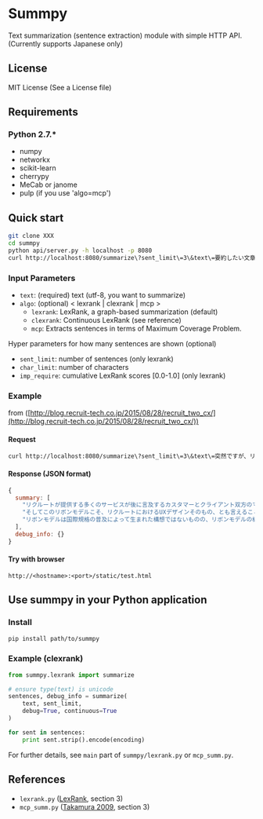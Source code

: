 # Summpy

Text summarization (sentence extraction) module with simple HTTP API.
(Currently supports Japanese only)

## License

MIT License (See a License file)

## Requirements 

### Python 2.7.*

+ numpy
+ networkx
+ scikit-learn
+ cherrypy
+ MeCab or janome
+ pulp (if you use 'algo=mcp')

## Quick start

```sh
git clone XXX
cd summpy
python api/server.py -h localhost -p 8080
curl http://localhost:8080/summarize\?sent_limit\=3\&text\=要約したい文章を入力。
```

### Input Parameters

- `text`: (required) text (utf-8, you want to summarize) 
- `algo`: (optional) < lexrank | clexrank | mcp >
  + `lexrank`: LexRank, a graph-based summarization (default)
  + `clexrank`: Continuous LexRank (see reference)
  + `mcp`: Extracts sentences in terms of Maximum Coverage Problem.

Hyper parameters for how many sentences are shown (optional) 

- `sent_limit`: number of sentences (only lexrank)
- `char_limit`: number of characters
- `imp_require`: cumulative LexRank scores \[0.0-1.0\] (only lexrank)

### Example

from ([http://blog.recruit-tech.co.jp/2015/08/28/recruit_two_cx/](http://blog.recruit-tech.co.jp/2015/08/28/recruit_two_cx/))

#### Request

```sh
curl http://localhost:8080/summarize\?sent_limit\=3\&text\=突然ですが、リクルートのリボンモデルを耳にしたことはあるでしょうか？リボンモデルは2003年頃に当時は情報誌やフリーペーパーを主体としたメディアやビジネスを構築・実現するための基本構想として誕生し、ネットモデルへのトランスフォメーションを通じてその後、リクルート内で広まっていきました。リクルートが提供する多くのサービスが後に言及するカスタマーとクライアント双方のマッチングを実現するサービスと称される背景にはこのリボンモデルがあります。リボンモデルはいまでは社内における共通言語として浸透し、語られています。故に、これからも当ブログでは何度もこのリボンモデルが登場すると思います。リボンモデルは、部署や専門領域が異なるも、論点を明確に示す、いわばコンパスのような役割を果たします。例えば、集客を基軸とした施策立案や検討を目的とした議論の際はカスタマーの裾の部分。コンバージョンなど意思決定に関わる施策検討に関する議論の場合はリボンの結びの部分、というように全体の縮図から対象の領域を特定することでマクロな観点での分析や影響因子を推測することが可能になります。リクルートテクノロジーズではUX（ユーザエクスペリエンス）の観点から、このリボン構造を踏まえたマッチングを基軸としたUXデザインを支援・遂行しています。そしてこのリボンモデルこそ、リクルートにおけるUXデザインそのもの、とも言えることができます。UXデザインはその背景思想となる人間中心設計（ユーザー中心設計）の国際規格で1999年に発行されたISO13407をきっかけに、日本では2003年頃より普及し始めました。リボンモデル構想が生まれた年と偶然一致します。2010年にはその規格が改訂され、国際規格としてUXが定義されました。その定義によれば、「ユーザエクスペリエンスには、使用前、使用中、使用後に生じるユーザの感情、信念、嗜好、知覚、生理学的・心理学的な反応、行動や達成の全てを含む」と記載されています。リボンモデルは国際規格の普及によって生まれた構想ではないものの、リボンモデルの構造はカスタマーとクライアントの体験設計基盤とも捉えることができ、UXデザインの普及・浸透と足並を揃えるかのように組織内に醸成されていきました。リボンモデルが目指すCX思想は大きく分けて2つあります。1.CustomerExperience:カスタマーエクスペリエンスの向上（アクション創出の最大化）2.ClientExperience:クライアントエクスペリエンスの向上（期待価値の最大化）双方のUX、リクルートでは双方のCX（カスタマー＆クライアントエクスペリエンス）を配慮したサービスデザインが求められます。このように、リボンモデルは両者の視点を交えて両者をつなぐためのUXデザインフレームワークとも捉えることができます。例えば当方が関わっているサービスにおいては以下のように体験を前述の定義に従って分解することができます。また、KPIも分解された各アクションごとに設計・設計し、モニタリングする仕組みを構築しています。本来、UXが指し示す「U」はカスタマーのみに限定されず、サービスを構成する様々なステークホルダーをも対象としたトータルデザインが求められます。リクルートでは、偶然にもUXデザインと同時期に普及したこのリボンモデルによって、構想段階に留まらず、実現に向けたアクションをカスタマーとクライアントエクスペリエンスの観点からブレイクダウンすることで、両者を結び、最高の体験を提供するためのサービスないしはビジネスの実現を目指しています。結果としてユーザーとの対立構造が象徴されるWIN-WINな関係ではなく、サービスを共に創造していくためのクライアントを含めたWIN-WIN-WINの関係性を築くことで、双方にとっての「まだ、ここにない、出会い」を生み出す、文字通りのサービスデザインを実践することができます。スクリーンの前でこの記事を読まれているあなたも、共に「まだ、ここにない、出会い」を探しに、見つけに、そして生み出しにいきませんか？
```

#### Response (JSON format)

```javascript
{
  summary: [
    "リクルートが提供する多くのサービスが後に言及するカスタマーとクライアント双方のマッチングを実現するサービスと称される背景にはこのリボンモデルがあります。", 
    "そしてこのリボンモデルこそ、リクルートにおけるUXデザインそのもの、とも言えることができます。", 
    "リボンモデルは国際規格の普及によって生まれた構想ではないものの、リボンモデルの構造はカスタマーとクライアントの体験設計基盤とも捉えることができ、UXデザインの普及・浸透と足並を揃えるかのように組織内に醸成されていきました。"
  ],
  debug_info: {}
}
```

#### Try with browser

`http://<hostname>:<port>/static/test.html`

## Use summpy in your Python application

### Install

```sh
pip install path/to/summpy
```

### Example (clexrank)

```python
from summpy.lexrank import summarize

# ensure type(text) is unicode
sentences, debug_info = summarize(
    text, sent_limit,
    debug=True, continuous=True
)

for sent in sentences:
    print sent.strip().encode(encoding)
```

For further details, see `main` part of `summpy/lexrank.py` or `mcp_summ.py`.

## References

- `lexrank.py` ([LexRank](http://www.cs.cmu.edu/afs/cs/project/jair/pub/volume22/erkan04a-html/erkan04a.html), section 3)
- `mcp_summ.py` ([Takamura 2009](http://citeseerx.ist.psu.edu/viewdoc/summary?doi=10.1.1.222.6945), section 3)
